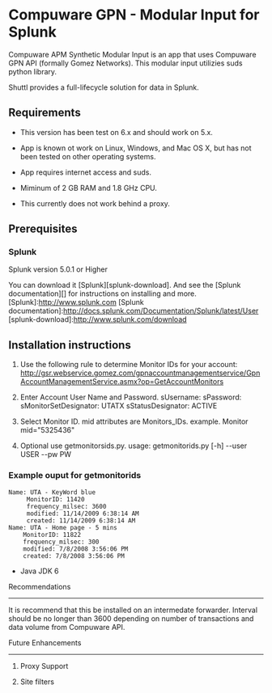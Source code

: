 Compuware GPN - Modular Input for Splunk
=================

Compuware APM Synthetic Modular Input is an app that uses Compuware GPN API (formally Gomez Networks). 
This modular input utilizies suds python library.

Shuttl provides a full-lifecycle solution for data in Splunk.


Requirements
---------

* This version has been test on 6.x and should work on 5.x.

* App is known ot work on Linux, Windows, and Mac OS X, but has not been
 tested on other operating systems.

* App requires internet access and suds.

* Miminum of 2 GB RAM and 1.8 GHz CPU.

* This currently does not work behind a proxy.


Prerequisites
-------------

### Splunk

Splunk version 5.0.1 or Higher

You can download it [Splunk][splunk-download].  And see the [Splunk documentation][] for instructions on installing and more.
[Splunk]:http://www.splunk.com
[Splunk documentation]:http://docs.splunk.com/Documentation/Splunk/latest/User
[splunk-download]:http://www.splunk.com/download

Installation instructions
-------------------------

1) Use the following rule to determine Monitor IDs for your account: http://gsr.webservice.gomez.com/gpnaccountmanagementservice/GpnAccountManagementService.asmx?op=GetAccountMonitors

2) Enter Account User Name and Password. sUsername: sPassword: sMonitorSetDesignator: UTATX sStatusDesignator: ACTIVE

3) Select Monitor ID. mid attributes are Monitors_IDs. example. Monitor mid="5325436"

4) Optional use getmonitorsids.py. usage: getmonitorids.py [-h] --user USER --pw PW

### Example ouput for getmonitorids

    Name: UTA - KeyWord blue
         MonitorID: 11420
         frequency_milsec: 3600
         modified: 11/14/2009 6:38:14 AM
         created: 11/14/2009 6:38:14 AM
    Name: UTA - Home page - 5 mins
        MonitorID: 11822
        frequency_milsec: 300
        modified: 7/8/2008 3:56:06 PM
        created: 7/8/2008 3:56:06 PM

* Java JDK 6

Recommendations
_______________

It is recommend that this be installed on an intermedate forwarder.
Interval should be no longer than 3600 depending on number of transactions and data volume from Compuware API.

Future Enhancements
___________________

1) Proxy Support

2) Site filters
